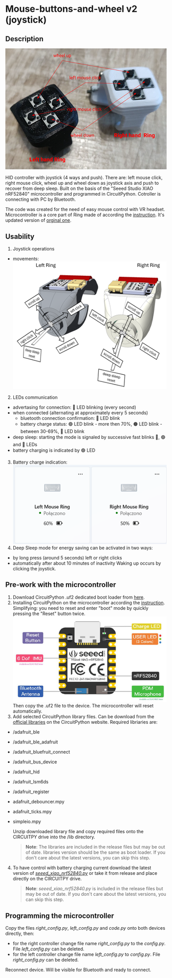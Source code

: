 # Mouse-buttons-and-wheel v2 (joystick)
## Description
![Rings](/images/rings.png)

HID controller with joystick (4 ways and push). There are: left mouse click, right mouse click, wheel up and wheel down as joystick axis and push to recover from deep sleep. Built on the basis of the "Seeed Studio XIAO nRF52840" microcontroller and programmed in CircuitPython. Cotroller is connecting with PC by Bluetooth.

The code was created for the need of easy mouse control with VR headset. Microcontroller is a core part of Ring made of according the [instruction](https://www.instructables.com/Ring-With-Mouse-Buttons-Wheel-v2/). It's updated version of [orginal one](https://www.instructables.com/Ring-With-Mouse-Buttons-Wheel/).

## Usability
1. Joystick operations
- movements:
![Movements](/images/movements.png)
2. LEDs communication
- advertasing for connection: :large_blue_circle: LED blinking (every second)
- when connected (alternating at approximately every 5 seconds)
    - bluetooth connection confirmation: :large_blue_circle: LED blink
    - battery charge status: :green_circle: LED blink - more then 70%, :orange_circle: LED blink - between 30-69%, :red_circle: LED blink 
- deep sleep: starting the mode is signaled by successive fast blinks :red_circle:, :green_circle: and :large_blue_circle: LEDs
- battery charging is indicated by :green_circle: LED
3. Battery charge indication:
![Charge indication](/images/charge.png)
4. Deep Sleep mode for energy saving can be activated in two ways:
- by long press (around 5 seconds) left or right clicks
- automatically after about 10 minutes of inactivity
Waking up occurs by clicking the joystick.

## Pre-work with the microcontroller
1. Download CircuitPython .uf2 dedicated boot loader from [here](https://circuitpython.org/board/Seeed_XIAO_nRF52840_Sense/).
2. Installing CircuitPython on the microcontroller according the [instruction](https://learn.adafruit.com/welcome-to-circuitpython). 
Simplifying: you need to reset and enter "boot" mode by quickly pressing the "Reset" button twice. 
![Seeed Xiao nRF52840](/images/xiao_nRF52840.png)
Then copy the .uf2 file to the device. The microcontroller will reset automatically.
3. Add selected CircuitPython library files. Can be download from the [official libraries](https://circuitpython.org/libraries) on the CircuitPython website. Required libriaries are:
- /adafruit_ble
- /adafruit_ble_adafruit
- /adafruit_bluefruit_connect
- /adafruit_bus_device
- /adafruit_hid
- /adafruit_lsm6ds
- /adafruit_register
- adafruit_debouncer.mpy
- adafruit_ticks.mpy
- simpleio.mpy

    Unzip downloaded library file and copy required files onto the CIRCUITPY drive into the /lib directory.

    >**Note**: The libraries are included in the release files but may be out of date. libraries version should be the same as boot loader. If you don't care about the latest versions, you can skip this step.
4. To have control with battery charging current download the latest version of *[seeed_xiao_nrf52840.py](https://pypi.org/project/circuitpython-seeed-xiao-nrf52840/)* or take it from release and place directly on the CIRCUITPY drive. 
    >**Note**: *seeed_xiao_nrf52840.py* is included in the release files but may be out of date. If you don't care about the latest versions, you can skip this step.

## Programming the microcontroller
Copy the files *right_config.py*, *left_config.py* and *code.py* onto both devices directly, then:
- for the right controller change file name *right_config.py* to the *config.py*. File *left_config.py* can be deleted.
- for the left controller change file name *left_config.py* to *config.py*. File *right_config.py* can be deleted.

Reconnect device. Will be visible for Bluetooth and ready to connect.
